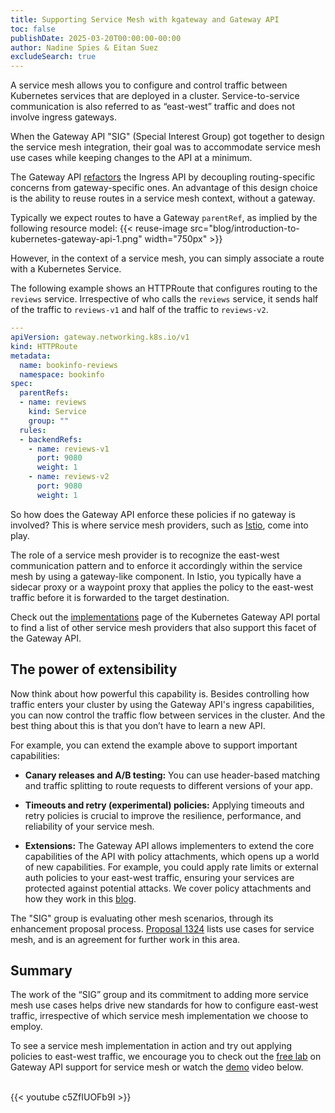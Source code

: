 ```yaml
---
title: Supporting Service Mesh with kgateway and Gateway API
toc: false
publishDate: 2025-03-20T00:00:00-00:00
author: Nadine Spies & Eitan Suez
excludeSearch: true
---
```


A service mesh allows you to configure and control traffic between Kubernetes services that are deployed in a cluster. Service-to-service communication is also referred to as “east-west” traffic and does not involve ingress gateways.

When the Gateway API "SIG" (Special Interest Group) got together to design the service mesh integration, their goal was to accommodate service mesh use cases while keeping changes to the API at a minimum.

The Gateway API [refactors](https://refactoring.com/) the Ingress API by decoupling routing-specific concerns from gateway-specific ones. An advantage of this design choice is the ability to reuse routes in a service mesh context, without a gateway.

Typically we expect routes to have a Gateway `parentRef`, as implied by the following resource model:
{{< reuse-image src="blog/introduction-to-kubernetes-gateway-api-1.png" width="750px" >}}

However, in the context of a service mesh, you can simply associate a route with a Kubernetes Service.

The following example shows an HTTPRoute that configures routing to the `reviews` service. Irrespective of who calls the `reviews` service, it sends half of the traffic to `reviews-v1` and half of the traffic to `reviews-v2`.

```yaml
---
apiVersion: gateway.networking.k8s.io/v1
kind: HTTPRoute
metadata:
  name: bookinfo-reviews
  namespace: bookinfo
spec:
  parentRefs:
  - name: reviews
    kind: Service
    group: ""
  rules:
  - backendRefs:
    - name: reviews-v1
      port: 9080
      weight: 1
    - name: reviews-v2
      port: 9080
      weight: 1
```
So how does the Gateway API enforce these policies if no gateway is involved? This is where service mesh providers, such as [Istio](https://istio.io/), come into play.

The role of a service mesh provider is to recognize the east-west communication pattern and to enforce it accordingly within the service mesh by using a gateway-like component. In Istio, you typically have a sidecar proxy or a waypoint proxy that applies the policy to the east-west traffic before it is forwarded to the target destination. 

Check out the [implementations](https://gateway-api.sigs.k8s.io/implementations/#service-mesh-implementation-status) page of the Kubernetes Gateway API portal to find a list of other service mesh providers that also support this facet of the Gateway API.

## The power of extensibility

Now think about how powerful this capability is. Besides controlling how traffic enters your cluster by using the Gateway API's ingress capabilities, you can now control the traffic flow between services in the cluster. And the best thing about this is that you don’t have to learn a new API.

For example, you can extend the example above to support important capabilities:
- **Canary releases and A/B testing:** You can use header-based matching and traffic splitting to route requests to different versions of your app.  

- **Timeouts and retry (experimental) policies:** Applying timeouts and retry policies is crucial to improve the resilience, performance, and reliability of your service mesh.  

- **Extensions:** The Gateway API allows implementers to extend the core capabilities of the API with policy attachments, which opens up a world of new capabilities. For example, you could apply rate limits or external auth policies to your east-west traffic, ensuring your services are protected against potential attacks. We cover policy attachments and how they work in this [blog](https://kgateway.dev/blog/policy-attachments/). 

The "SIG" group is evaluating other mesh scenarios, through its enhancement proposal process. [Proposal 1324](https://gateway-api.sigs.k8s.io/geps/gep-1324/#use-cases) lists use cases for service mesh, and is an agreement for further work in this area.

## Summary

The work of the “SIG” group and its commitment to adding more service mesh use cases helps drive new standards for how to configure east-west traffic, irrespective of which service mesh implementation we choose to employ.

To see a service mesh implementation in action and try out applying policies to east-west traffic, we encourage you to check out the [free lab](https://www.solo.io/resources/lab/gatewayapi-support-for-service-mesh-with-kgateway?web&utm_source=organic) on Gateway API support for service mesh or watch the [demo](https://youtu.be/c5ZfIUOFb9I) video below.
 
<br>
{{< youtube c5ZfIUOFb9I >}}

